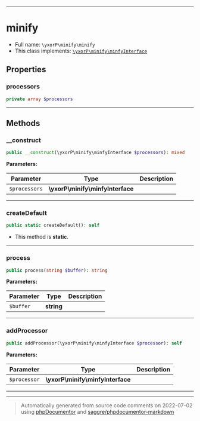 ***

# minify





* Full name: `\yxorP\minify\minify`
* This class implements:
[`\yxorP\minify\minfyInterface`](./minfyInterface.md)



## Properties


### processors



```php
private array $processors
```






***

## Methods


### __construct



```php
public __construct(\yxorP\minify\minfyInterface $processors): mixed
```








**Parameters:**

| Parameter | Type | Description |
|-----------|------|-------------|
| `$processors` | **\yxorP\minify\minfyInterface** |  |




***

### createDefault



```php
public static createDefault(): self
```



* This method is **static**.







***

### process



```php
public process(string $buffer): string
```








**Parameters:**

| Parameter | Type | Description |
|-----------|------|-------------|
| `$buffer` | **string** |  |




***

### addProcessor



```php
public addProcessor(\yxorP\minify\minfyInterface $processor): self
```








**Parameters:**

| Parameter | Type | Description |
|-----------|------|-------------|
| `$processor` | **\yxorP\minify\minfyInterface** |  |




***


***
> Automatically generated from source code comments on 2022-07-02 using [phpDocumentor](http://www.phpdoc.org/) and [saggre/phpdocumentor-markdown](https://github.com/Saggre/phpDocumentor-markdown)
